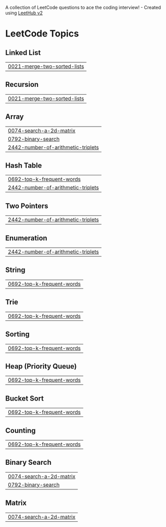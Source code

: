 A collection of LeetCode questions to ace the coding interview! - Created using [LeetHub v2](https://github.com/arunbhardwaj/LeetHub-2.0)
<!---LeetCode Topics Start-->
# LeetCode Topics
## Linked List
|  |
| ------- |
| [0021-merge-two-sorted-lists](https://github.com/ellisajung/leetcode/tree/master/0021-merge-two-sorted-lists) |
## Recursion
|  |
| ------- |
| [0021-merge-two-sorted-lists](https://github.com/ellisajung/leetcode/tree/master/0021-merge-two-sorted-lists) |
## Array
|  |
| ------- |
| [0074-search-a-2d-matrix](https://github.com/ellisajung/leetcode/tree/master/0074-search-a-2d-matrix) |
| [0792-binary-search](https://github.com/ellisajung/leetcode/tree/master/0792-binary-search) |
| [2442-number-of-arithmetic-triplets](https://github.com/ellisajung/leetcode/tree/master/2442-number-of-arithmetic-triplets) |
## Hash Table
|  |
| ------- |
| [0692-top-k-frequent-words](https://github.com/ellisajung/leetcode/tree/master/0692-top-k-frequent-words) |
| [2442-number-of-arithmetic-triplets](https://github.com/ellisajung/leetcode/tree/master/2442-number-of-arithmetic-triplets) |
## Two Pointers
|  |
| ------- |
| [2442-number-of-arithmetic-triplets](https://github.com/ellisajung/leetcode/tree/master/2442-number-of-arithmetic-triplets) |
## Enumeration
|  |
| ------- |
| [2442-number-of-arithmetic-triplets](https://github.com/ellisajung/leetcode/tree/master/2442-number-of-arithmetic-triplets) |
## String
|  |
| ------- |
| [0692-top-k-frequent-words](https://github.com/ellisajung/leetcode/tree/master/0692-top-k-frequent-words) |
## Trie
|  |
| ------- |
| [0692-top-k-frequent-words](https://github.com/ellisajung/leetcode/tree/master/0692-top-k-frequent-words) |
## Sorting
|  |
| ------- |
| [0692-top-k-frequent-words](https://github.com/ellisajung/leetcode/tree/master/0692-top-k-frequent-words) |
## Heap (Priority Queue)
|  |
| ------- |
| [0692-top-k-frequent-words](https://github.com/ellisajung/leetcode/tree/master/0692-top-k-frequent-words) |
## Bucket Sort
|  |
| ------- |
| [0692-top-k-frequent-words](https://github.com/ellisajung/leetcode/tree/master/0692-top-k-frequent-words) |
## Counting
|  |
| ------- |
| [0692-top-k-frequent-words](https://github.com/ellisajung/leetcode/tree/master/0692-top-k-frequent-words) |
## Binary Search
|  |
| ------- |
| [0074-search-a-2d-matrix](https://github.com/ellisajung/leetcode/tree/master/0074-search-a-2d-matrix) |
| [0792-binary-search](https://github.com/ellisajung/leetcode/tree/master/0792-binary-search) |
## Matrix
|  |
| ------- |
| [0074-search-a-2d-matrix](https://github.com/ellisajung/leetcode/tree/master/0074-search-a-2d-matrix) |
<!---LeetCode Topics End-->